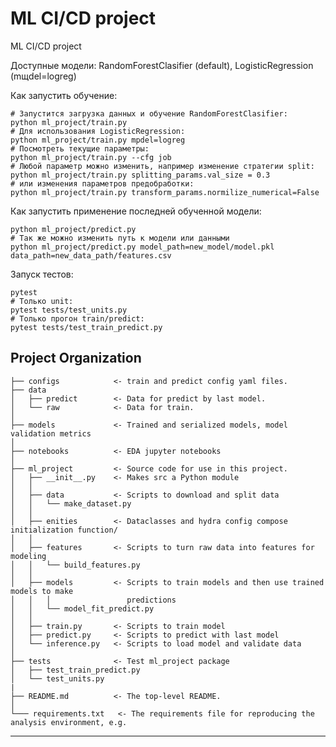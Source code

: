 ML CI/CD project
==============================

ML CI/CD project

Доступные модели: RandomForestClasifier (default), LogisticRegression (mщdel=logreg)

Как запустить обучение:
```
# Запустится загрузка данных и обучение RandomForestClasifier:
python ml_project/train.py
# Для использования LogisticRegression:
python ml_project/train.py mpdel=logreg
# Посмотреть текущие параметры:
python ml_project/train.py --cfg job
# Любой параметр можно изменить, например изменение стратегии split:
python ml_project/train.py splitting_params.val_size = 0.3
# или изменения параметров предобработки:
python ml_project/train.py transform_params.normilize_numerical=False
```
Как запустить применение последней обученной модели:
```
python ml_project/predict.py
# Так же можно изменить путь к модели или данными
python ml_project/predict.py model_path=new_model/model.pkl data_path=new_data_path/features.csv
```
Запуск тестов:
```
pytest
# Только unit:
pytest tests/test_units.py
# Только прогон train/predict:
pytest tests/test_train_predict.py
```


Project Organization
------------

    ├── configs            <- train and predict config yaml files.
    ├── data
    │   ├── predict        <- Data for predict by last model.
    │   └── raw            <- Data for train.
    │
    ├── models             <- Trained and serialized models, model validation metrics
    │
    ├── notebooks          <- EDA jupyter notebooks
    │
    ├── ml_project         <- Source code for use in this project.
    │   ├── __init__.py    <- Makes src a Python module
    │   │
    │   ├── data           <- Scripts to download and split data
    │   │   └── make_dataset.py
    │   │
    │   ├── enities        <- Dataclasses and hydra config compose initialization function/
    │   │
    │   ├── features       <- Scripts to turn raw data into features for modeling
    │   │   └── build_features.py
    │   │
    │   ├── models         <- Scripts to train models and then use trained models to make
    │   │   │                 predictions
    │   │   └── model_fit_predict.py
    │   │
    │   ├── train.py       <- Scripts to train model
    │   ├── predict.py     <- Scripts to predict with last model
    │   └── inference.py   <- Scripts to load model and validate data
    │
    ├── tests              <- Test ml_project package 
    │   ├── test_train_predict.py
    │   └── test_units.py
    |
    ├── README.md          <- The top-level README.
    │    
    └─── requirements.txt   <- The requirements file for reproducing the analysis environment, e.g.
--------

